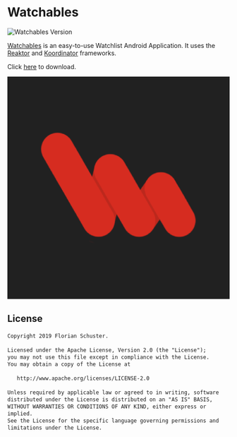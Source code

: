 # Watchables

![Watchables Version](https://img.shields.io/badge/watchables-1.0.8-red.svg)

[Watchables](https://watchables.page.link/app) is an easy-to-use Watchlist Android Application. It uses the [Reaktor](https://github.com/floschu/Reaktor) and [Koordinator](https://github.com/floschu/Koordinator) frameworks.

Click [here](https://play.google.com/store/apps/details?id=at.florianschuster.watchables) to download.

![Watchables App Logo](app/src/main/ic_launcher-web.png)

## License

```
Copyright 2019 Florian Schuster.

Licensed under the Apache License, Version 2.0 (the "License");
you may not use this file except in compliance with the License.
You may obtain a copy of the License at

   http://www.apache.org/licenses/LICENSE-2.0

Unless required by applicable law or agreed to in writing, software
distributed under the License is distributed on an "AS IS" BASIS,
WITHOUT WARRANTIES OR CONDITIONS OF ANY KIND, either express or implied.
See the License for the specific language governing permissions and
limitations under the License.
```
